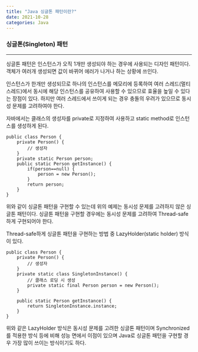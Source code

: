 ```yaml
---
title: "Java 싱글톤 패턴이란?"
date: 2021-10-28
categories: Java
---
```


### 싱글톤(Singleton) 패턴

---

싱글톤 패턴은 인스턴스가 오직 1개만 생성되야 하는 경우에 사용되는 디자인 패턴이다.
객체가 여러개 생성되면 값이 바뀌어 에러가 나거나 하는 상황에 쓰인다.

인스턴스가 한개만 생성되므로 하나의 인스턴스를 메모리에 등록하여 여러 스레드(멀티스레드)에서 동시에
해당 인스턴스를 공유하여 사용할 수 있으므로 효율을 높일 수 있다는 장점이 있다.
하지만 여러 스레드에서 쓰이게 되는 경우 충돌의 우려가 있으므로 동시성 문제를 고려하여야 한다.

자바에서는 클래스의 생성자를 private로 지정하여 사용하고 static method로 인스턴스를 생성하게 된다.

```
public class Person {
	private Person() {
		// 생성자
	}
	private static Person person;
	public static Person getInstance() {
		if(person==null) {
			person = new Person();
		}
		return person;
	}
}
```

위와 같이 싱글톤 패턴을 구현할 수 있는데 위의 예제는 동시성 문제를 고려하지 않은 싱글톤 패턴이다.
싱글톤 패턴을 구현할 경우에는 동시성 문제를 고려하여 Thread-safe하게 구현되어야 한다.

Thread-safe하게 싱글톤 패턴을 구현하는 방법 중 LazyHolder(static holder) 방식이 있다.

```
public class Person {
	private Person() {
		// 생성자
	}
	private static class SingletonInstance() {
		// 클래스 로딩 시 생성
		private static final Person person = new Person();
	}
	
	public static Person getInstance() {
		return SingletonInstance.instance;
	}
}
```

위와 같은 LazyHolder 방식은 동시성 문제를 고려한 싱글톤 패턴이며 
Synchronized를 적용한 방식 등에 비해 성능 면에서 이점이 있으며
Java로 싱글톤 패턴을 구현할 경우 가장 많이 쓰이는 방식이기도 하다.